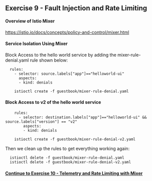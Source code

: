 ## Exercise 9 - Fault Injection and Rate Limiting

#### Overview of Istio Mixer

https://istio.io/docs/concepts/policy-and-control/mixer.html


#### Service Isolation Using Mixer

Block Access to the hello world service by adding the mixer-rule-denial.yaml rule shown below:

```
  rules:
    - selector: source.labels["app"]=="helloworld-ui"
      aspects:
      - kind: denials
```

```
    istioctl create -f guestbook/mixer-rule-denial.yaml
```

#### Block Access to v2 of the hello world service

```
    rules:
      - selector: destination.labels["app"]=="helloworld-ui" && source.labels["version"] == "v2"
        aspects:
        - kind: denials
```

```
    istioctl create -f guestbook/mixer-rule-denial-v2.yaml
```

Then we clean up the rules to get everything working again:

```
  istioctl delete -f guestbook/mixer-rule-denial.yaml
  istioctl delete -f guestbook/mixer-rule-denial-v2.yaml
```

#### [Continue to Exercise 10 - Telemetry and Rate Limiting with Mixer](../exercise-10/README.md)
